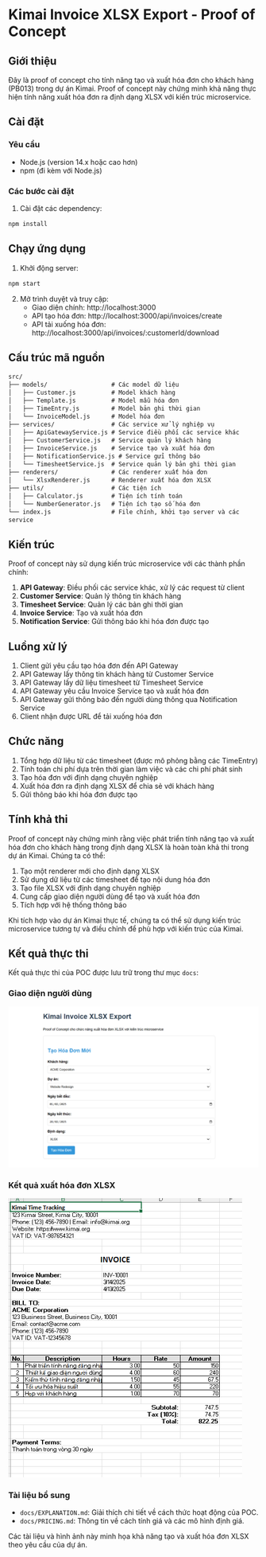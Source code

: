 # Kimai Invoice XLSX Export - Proof of Concept

## Giới thiệu
Đây là proof of concept cho tính năng tạo và xuất hóa đơn cho khách hàng (PB013) trong dự án Kimai. Proof of concept này chứng minh khả năng thực hiện tính năng xuất hóa đơn ra định dạng XLSX với kiến trúc microservice.

## Cài đặt

### Yêu cầu
- Node.js (version 14.x hoặc cao hơn)
- npm (đi kèm với Node.js)

### Các bước cài đặt
1. Cài đặt các dependency:
```bash
npm install
```

## Chạy ứng dụng
1. Khởi động server:
```bash
npm start
```
2. Mở trình duyệt và truy cập:
   - Giao diện chính: http://localhost:3000
   - API tạo hóa đơn: http://localhost:3000/api/invoices/create
   - API tải xuống hóa đơn: http://localhost:3000/api/invoices/:customerId/download

## Cấu trúc mã nguồn
```
src/
├── models/                  # Các model dữ liệu
│   ├── Customer.js          # Model khách hàng
│   ├── Template.js          # Model mẫu hóa đơn
│   ├── TimeEntry.js         # Model bản ghi thời gian
│   └── InvoiceModel.js      # Model hóa đơn
├── services/                # Các service xử lý nghiệp vụ
│   ├── ApiGatewayService.js # Service điều phối các service khác
│   ├── CustomerService.js   # Service quản lý khách hàng
│   ├── InvoiceService.js    # Service tạo và xuất hóa đơn
│   ├── NotificationService.js # Service gửi thông báo
│   └── TimesheetService.js  # Service quản lý bản ghi thời gian
├── renderers/               # Các renderer xuất hóa đơn
│   └── XlsxRenderer.js      # Renderer xuất hóa đơn XLSX
├── utils/                   # Các tiện ích
│   ├── Calculator.js        # Tiện ích tính toán
│   └── NumberGenerator.js   # Tiện ích tạo số hóa đơn
└── index.js                 # File chính, khởi tạo server và các service
```

## Kiến trúc
Proof of concept này sử dụng kiến trúc microservice với các thành phần chính:

1. **API Gateway**: Điều phối các service khác, xử lý các request từ client
2. **Customer Service**: Quản lý thông tin khách hàng
3. **Timesheet Service**: Quản lý các bản ghi thời gian
4. **Invoice Service**: Tạo và xuất hóa đơn
5. **Notification Service**: Gửi thông báo khi hóa đơn được tạo

## Luồng xử lý
1. Client gửi yêu cầu tạo hóa đơn đến API Gateway
2. API Gateway lấy thông tin khách hàng từ Customer Service
3. API Gateway lấy dữ liệu timesheet từ Timesheet Service
4. API Gateway yêu cầu Invoice Service tạo và xuất hóa đơn
5. API Gateway gửi thông báo đến người dùng thông qua Notification Service
6. Client nhận được URL để tải xuống hóa đơn

## Chức năng
1. Tổng hợp dữ liệu từ các timesheet (được mô phỏng bằng các TimeEntry)
2. Tính toán chi phí dựa trên thời gian làm việc và các chi phí phát sinh
3. Tạo hóa đơn với định dạng chuyên nghiệp
4. Xuất hóa đơn ra định dạng XLSX để chia sẻ với khách hàng
5. Gửi thông báo khi hóa đơn được tạo

## Tính khả thi
Proof of concept này chứng minh rằng việc phát triển tính năng tạo và xuất hóa đơn cho khách hàng trong định dạng XLSX là hoàn toàn khả thi trong dự án Kimai. Chúng ta có thể:

1. Tạo một renderer mới cho định dạng XLSX
2. Sử dụng dữ liệu từ các timesheet để tạo nội dung hóa đơn
3. Tạo file XLSX với định dạng chuyên nghiệp
4. Cung cấp giao diện người dùng để tạo và xuất hóa đơn
5. Tích hợp với hệ thống thông báo

Khi tích hợp vào dự án Kimai thực tế, chúng ta có thể sử dụng kiến trúc microservice tương tự và điều chỉnh để phù hợp với kiến trúc của Kimai.

## Kết quả thực thi
Kết quả thực thi của POC được lưu trữ trong thư mục `docs`:

### Giao diện người dùng
![Giao diện người dùng](docs/UI.png)

### Kết quả xuất hóa đơn XLSX
![Kết quả xuất hóa đơn](docs/RESULT.png)

### Tài liệu bổ sung
- `docs/EXPLANATION.md`: Giải thích chi tiết về cách thức hoạt động của POC.
- `docs/PRICING.md`: Thông tin về cách tính giá và các mô hình định giá.

Các tài liệu và hình ảnh này minh họa khả năng tạo và xuất hóa đơn XLSX theo yêu cầu của dự án.
